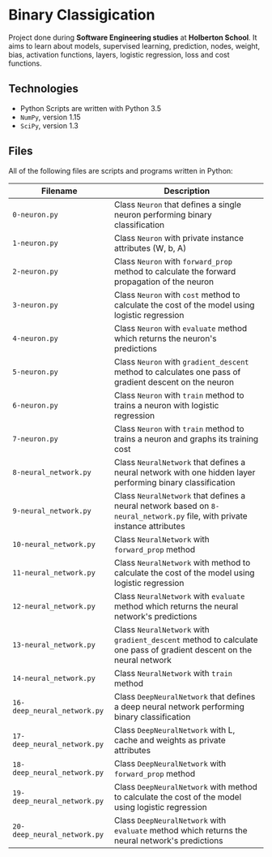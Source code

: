 # Binary Classigication

Project done during **Software Engineering studies** at **Holberton School**. It aims to learn about models, supervised learning, prediction, nodes, weight, bias, activation functions, layers, logistic regression, loss and cost functions.

## Technologies
* Python Scripts are written with Python 3.5
* `NumPy`, version 1.15
* `SciPy`, version 1.3

## Files
All of the following files are scripts and programs written in Python:

| Filename | Description |
| -------- | ----------- |
| `0-neuron.py` | Class `Neuron` that defines a single neuron performing binary classification |
| `1-neuron.py` | Class `Neuron` with private instance attributes (W, b, A) |
| `2-neuron.py` | Class `Neuron` with `forward_prop` method to calculate the forward propagation of the neuron |
| `3-neuron.py` | Class `Neuron` with `cost` method to calculate the cost of the model using logistic regression |
| `4-neuron.py` | Class `Neuron` with `evaluate` method which returns the neuron's predictions |
| `5-neuron.py` | Class `Neuron` with `gradient_descent` method to calculates one pass of gradient descent on the neuron |
| `6-neuron.py` | Class `Neuron` with `train` method to trains a neuron with logistic regression |
| `7-neuron.py` | Class `Neuron` with `train` method to trains a neuron and graphs its training cost |
| `8-neural_network.py` | Class `NeuralNetwork` that defines a neural network with one hidden layer performing binary classification |
| `9-neural_network.py` | Class `NeuralNetwork` that defines a neural network based on `8-neural_network.py` file, with private instance attributes |
| `10-neural_network.py` | Class `NeuralNetwork` with `forward_prop` method |
| `11-neural_network.py` | Class `NeuralNetwork` with method to calculate the cost of the model using logistic regression |
| `12-neural_network.py` | Class `NeuralNetwork` with `evaluate` method which returns the neural network's predictions |
| `13-neural_network.py` | Class `NeuralNetwork` with `gradient_descent` method to calculate one pass of gradient descent on the neural network |
| `14-neural_network.py` | Class `NeuralNetwork` with `train` method |
| `16-deep_neural_network.py` | Class `DeepNeuralNetwork` that defines a deep neural network performing binary classification |
| `17-deep_neural_network.py` | Class `DeepNeuralNetwork` with L, cache and weights as private attributes |
| `18-deep_neural_network.py` | Class `DeepNeuralNetwork` with `forward_prop` method |
| `19-deep_neural_network.py` | Class `DeepNeuralNetwork` with method to calculate the cost of the model using logistic regression |
| `20-deep_neural_network.py` | Class `DeepNeuralNetwork` with `evaluate` method which returns the neural network's predictions |

